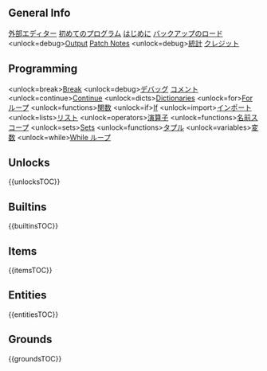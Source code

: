 ## General Info
[外部エディター](docs/external_editor.md)      [初めてのプログラム](docs/first_program.md)      [はじめに](docs/getting_started.md)      [バックアップのロード](docs/backup.md)      <unlock=debug>[Output](docs/output.md)      </unlock>[Patch Notes](docs/patchnotes.md)      <unlock=debug>[統計](docs/stats.md)      </unlock>      [クレジット](docs/credits.md)

## Programming
<unlock=break>[Break](docs/scripting/break.md)      </unlock><unlock=debug>[デバッグ](docs/scripting/debug.md)      </unlock>[コメント](docs/scripting/comments.md)      <unlock=continue>[Continue](docs/scripting/continue.md)      </unlock><unlock=dicts>[Dictionaries](docs/scripting/dicts.md)      </unlock><unlock=for>[Forループ](docs/scripting/for.md)      </unlock><unlock=functions>[関数](docs/scripting/functions.md)      </unlock><unlock=if>[If](docs/scripting/if.md)      </unlock><unlock=import>[インポート](docs/scripting/import.md)      </unlock><unlock=lists>[リスト](docs/scripting/lists.md)      </unlock><unlock=operators>[演算子](docs/scripting/operators.md)      </unlock><unlock=functions>[名前スコープ](docs/scripting/scopes.md)      </unlock><unlock=sets>[Sets](docs/scripting/sets.md)      </unlock><unlock=functions>[タプル](docs/scripting/tuples.md)      </unlock><unlock=variables>[変数](docs/scripting/variables.md)      </unlock><unlock=while>[While ループ](docs/scripting/while.md)      </unlock>

## Unlocks
{{unlocksTOC}}

## Builtins
{{builtinsTOC}}

## Items
{{itemsTOC}}

## Entities
{{entitiesTOC}}

## Grounds
{{groundsTOC}}
